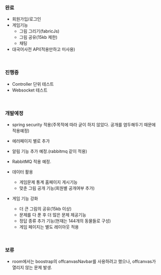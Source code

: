 ### 완료
- 회원가입/로그인
- 게임기능
  - 그림 그리기(fabricJs)
  - 그림 공유(15kb 제한)
  - 채팅
- 대국어사전 API(적용만하고 미사용)

<br>

### 진행중
- Controller 단위 테스트
- Websocket 테스트

<br>

### 개발예정
- spring security 적용(주목적에 따라 굳이 하지 않았다. 공개를 염두해두기 때문에 적용예정)
- 에러페이지 별로 추가
- 알림 기능 추가 예정.(rabbitmq 같이 적용)
- RabbitMQ 적용 예정.
- 데이터 활용
  - 게임문제 통계 홈페이지 게시기능
  - 맞춘 그림 공개 기능(회원별 공개여부 추가)
  
- 게임 기능 강화
  - 더 큰 그림의 공유(15kb 이상)
  - 문제를 다 푼 후 더 많은 문제 제공기능
  - 정답 종류 추가 기능(현재는 144개의 동물들로 구성)
  - 게임 페이지는 별도 레이아웃 적용

<br>

### 보류
- room에서는 boostrap의 offcanvasNavbar를 사용하려고 했으나, offcanvas가 열리지 않는 문제 발생.